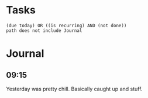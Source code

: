 # Tasks
```tasks
(due today) OR ((is recurring) AND (not done))
path does not include Journal
```
# Journal
## 09:15
Yesterday was pretty chill. Basically caught up and stuff.